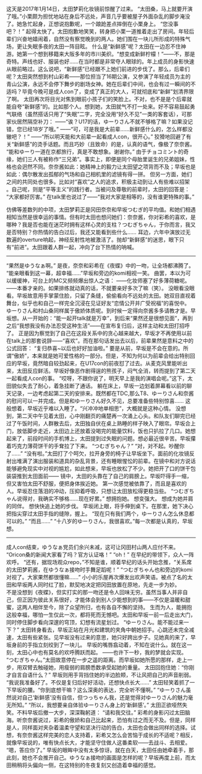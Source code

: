 这天是2017年1月14日，太田梦莉化妆镜前惊醒了过来。
“太田桑，马上就要开演了哦。”小栗颇为担忧地站在身后不远处，声音几乎要被屋子外面杂乱的脚步淹没了。她急忙起身，正想说抱歉呢，一个踉跄差点摔倒在小栗身上。
“您没事吧？！”
起得太快了。太田抱歉地笑笑，转身把小栗一道推着走出了房间。年轻后辈们兴奋地嬉闹着，自然没有察觉晚到的两人。她们围在一块儿所形成的特殊气场，更让失眠多夜的太田一阵目眩。
什么是“新鲜感”呢？太田在一边忍不住神游。她第一个想到移籍来大阪多年的市川美织。“想变成新鲜柠檬！”——不，那是奇特。声线也好、服装也好……在当时都是非常夺人眼球的。年上成员的身影快速从眼前略过。这么说吧，“新鲜感”已经跟不上她们前进的步伐了。那么，后辈们呢？太田突然想到村山彩希——那位担当了16期公演，又参演了年轻成员为主的青山公演，永远不会停下舞步的剧场女神。她在后辈们中间，也会有过一瞬间的不适吗？毕竟今晚可是成人con了，变成了真正的大人，可就彻底和“新鲜”划清界限了啊。
太田再次将目光对焦到眼前小孩子们的笑脸上。不对，也不是是个后辈就能自夸“新鲜感”的。比如那个人。想到她，太田就气不打一处来。好不容易鼓起勇气联络（虽然搭话只用了“失眠”二字，完全没用“好久不见”一类的客套话），可那家伙居然隔空补刀：
——“诶？U17的话，ゆーりさん不就不够格了嘛？如果没记错，您已经18岁了哦。”
——“可，可是我是大前辈……新鲜感什么的，怎么样都没辙吧？！”
——“所以明天能和大前辈一起看成人con，很开心。”
狡猾地回避了有关“新鲜感”的烫手话题。而且巧妙（且致命）的是，认真的语气，像极了奈奈酱。
“能和ゆーり一道在京都旅行，真是不敢想象。谢谢你。”
由于チョコミント的奇缘，她们三人有被称作“三兄弟”。事实上，即便是同个母胎里诞生的兄弟姐妹，性格也会迥然不同。奈奈酱如此：她精神上的毅力让太田望之项背而不及；早坂也是如此：偶尔散发出孤郁的气场和自己相机里的滤镜有得一拼。
但另一方面，她们之间的共同处也很多。比如对“喜欢”之人的追求，积极主动到让人有些难以招架 。自己呢，则是“平等主义”的践行者。当被问及尊敬的前辈时，太田的回答是：
“大家都好厉害。”
在talk里也说过了——“我对大家是相等的，没有谁更特殊的事。”

仿佛等差数列的中项，太田梦莉正是冈田奈奈和早坂つむぎ的平均值。和她们相遇相知当然是很幸运的事情。但有时太田也想问她们：奈奈酱，你对彩希的喜欢，是哪种？我是否也能在迷茫时拥有这样心灵的支柱？つむぎちゃん，于你而言，我又是否特别？你热情的告白过后，我还又能看到些什么……
耳边，六年中演放过无数遍的overture响起，神经反射性地被激活了。抛却“新鲜感”的迷思，眼下只有“前进”。太田跟着人群一起，冲向了台下热情的呐喊。

- - - - -------
“果然是ゆうなぁ啊。”
是夜，奈奈和彩希在《夜蝶》中的一吻，让全场都沸腾了。
“能亲眼看到这一幕，超幸福……”早坂和旁边的komi相视一笑。
曲罢，本以为可以缓缓神，可台上的MC又频频爆出惊人之语：
——化妆师塞了好多薄荷糖呢。
——本番才亲的。如果排练就动真的话，不就要亲好多次了嘛（笑）。
没眼看没眼看。早坂故意用手掌蒙住脸，只留了条缝，偷偷看向不远处的太田。她双目直视着舞台，似乎也和自己一样完全沉浸在见证好友“恋情公开并广受祝福”的喜悦中。
ゆーりさん和村山桑同样属于傲娇体质呢。到时候一定得向奈酱多多请教才是。早坂想。从一开始的：“能一起开talk就是万幸”，到后来“果然还是很想见面”，再到之后“我想我没有办法忍受这种生活”——在宣布复归后，这样主动和太田打招呼了。
正是因为察觉到了自己在这段关系中的贪心越来越大，早坂才不再使用以前在talk上的那套说辞——“喜欢”。而在那句话发出去以后，前辈果然是意料之中的公式回答：
“复归恭喜~以后也好好加油啦。”
要是从前，早坂是不会在意的。所谓“傲娇”，本来就是她可爱性格的一部分。但是，不知为何以为前辈会给出特别回应的早坂，竟然暗自较劲起来，在U17con的前夜怼了过去。从麦克风里能听出来，太田反应鲜活。早坂好像恶作剧得逞的熊孩子，闷气全消，转而提到了第二天一起看成人con的事。
“哎呀，不跟你说了，明天早上是我的演唱会呢。”这下，太田貌似失去了耐心，着急挂断了通话。
躺在床上，早坂一边划着屏幕看以前的聊天记录，一边考虑起第二天的安排来。既然都在TDC,那么T8、ゆーりさん和奈酱的慰问可以一并完成。但是和ゆーりさん好久不见，总要准备些特别惊喜……
这般想着，早坂近乎难以入睡了。“兴冲冲地单相思”，大概就是这种心情。
没想到，第二天中午见着太田，心中刚翻页的痛楚再一次涌上心头。和队友们聊完已经过了午饭时间，人群散去后，太田独自伏在桌上熟睡的样子映入了眼帘。早坂合上门，放低脚步走近，太田边上还放着没喝完的能量饮料，饭也只扒拉了几口。她想起来了，前段时间的手机博上，太田提到过失眠的问题。想必最近很辛苦。早坂攥着巧克力薄荷饼干的手耷拉了下来。
“つむぎちゃん？”
“对，对不起。吵醒你了……”
“没有啦。”太田打了个呵欠，拉开身旁的椅子让早坂坐下。面前的化妆镜反射出堆满了演出服装和道具的杂乱背景，还有睡眼惺忪的前辈。在镜中和对方说话能够避免现实中对视的尴尬，如此想来，早坂也放松了不少。她把开了口的饼干包装袋推到太田面前——
镜中，太田的头靠在了自己的肩膀上。早坂吓得手一缩，但又害怕太田不舒服，便把身体挨近她。
第一次感觉被依靠了，而且是喜欢的人。早坂忍住落泪的冲动，压抑着呼吸，只想让太田放松得更稳当些。
“つむぎちゃん说得对，我确实不够格……现在好累。”
想拥抱她。
想变强大。
想成为她并肩的同伴。
想快快追上她的步伐。
早坂闭上眼，将手伸到桌下。在那里，她下决心把指尖穿过太田手指的缝隙，握上。
“现在只有我们两个，ゆーりさん怎么休息都可以的。”
“而且……”
“十八岁的ゆーりさん，我很喜欢。”每一次都是认真的，早坂想。

- - - - ---
成人con结束，ゆうなぁ党员们余兴未减，这可让冈田村山两人应付不来。
“Oricon桑的新闻大家看了吗？官方认证咯！”
“oh！”
在早纪的带领下，众人一阵欢呼。
“还有，据现场观众repo，”不知是谁，顺着早纪的话头开始念推，“关系席的太田梦莉酱，在ゆうなぁ接吻时手舞足蹈呢！”
“つむぎちゃん也和旁边的komi对视了。大家果然都很懂嘛……”
小小的乐屋再次爆发出欢声笑语。被点了名的太田和早坂两人同时红了脸，默契地决定把冈田放置在原地，先走一步为妙。                                                                                                                                       
不是没想到《夜蝶》，但实打实的那一吻还是令人回味无穷。虽然当事人并非自己，但正因为彼此关系很好，才能体会到别人少能想到的事——不仅是温暖和甜蜜，这两人相伴至今，除了众望所归，也有各自不懈的坚持。
生而为人，能拥抱这般幸福，哪怕一生仅此一次，都将死而无憾吧。太田和早坂一前一后走出大门，同时停住脚步看向深邃的穹顶，幻想有流星划过。
“ゆーりさん。能不能过来一下？”
太田转身看去，早坂正站在月光和建筑的夹角中朝她招手。心跳还未完全减速，太田有些紧张。见早坂没有过来的意思，她只好跨出步子。见她真的来了，早坂身前的手指立刻绞到了一块儿。
早坂的嘴唇翕动着，不知在说什么。就在这一刻，太田心中也有莫名的欢呼腾跃而起。
——也许下一秒，我的梦就会实现。
“つむぎちゃん。”太田故意停在一步之遥的距离。而早坂如她所愿的那样，走上一步，用双臂去触碰她，用瘦弱的肩膀悉数承受起她的重量。
太田回抱住她：“你刚才自言自语什么？”
早坂则用手背挡住她的半边脸颊，不让风把自己的声音削弱。
“我说我准备好了。不仅是复归后好好活动，还想快点长大……”
太田轻笑着抓了一下早坂的腰。“你到底想干嘛？这么深奥的表达，完全听不懂啊。”
“ゆーりさん虽然说对自己‘新鲜感’没有自信，但つっちゃん我，还是觉得对ゆーりさん的魅力毫无所知。”
“所以，我想要亲自体验ゆーりさん身上的‘新鲜感’。”
太田正欲哑然失笑。不料早坂后撤一大步，深深鞠躬道：
“请和我交往。”
彩希的身影闪过太田脑海。听奈奈酱说过，彩希的傲娇和自己比起来，恐怕有过之而无不及。但是，同样是人，同样面对夹杂着温柔守望和坚决行动的告白，太田也会做出同样的选择。试想，有奈奈酱这样完美的恋人支持着，彩希又怎么会苦恼于成长的不适呢？相反，就像早坂说的，唯有快点长大，才能坚守住做人这番柔软——去战斗、去相爱。
“嗯，答应你了。”
早坂的眼眸中没有太多惊讶。就在白天，太田任由她牵着手，那此刻，她也不会推开自己。ゆうなぁ接吻的画面是怎样的呢？早坂再度上前，而太田稍稍将头偏向一侧，在这特别的冬夜复刻又创造着幸福的感觉。














 